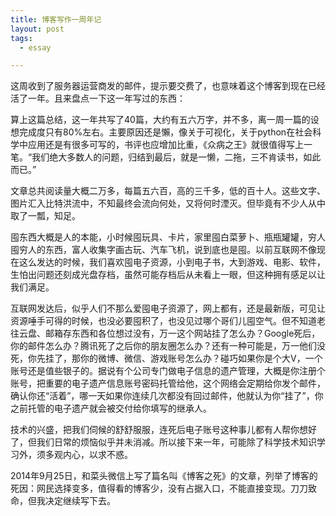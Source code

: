 ```yaml
---
title: 博客写作一周年记
layout: post
tags:
  - essay

---
```



这周收到了服务器运营商发的邮件，提示要交费了，也意味着这个博客到现在已经活了一年。且来盘点一下这一年写过的东西：

算上这篇总结，这一年共写了40篇，大约有五六万字，并不多，离一周一篇的设想完成度只有80%左右。主要原因还是懶，像关于可视化，关于python在社会科学中应用还是有很多可写的，书评也应增加比重，《众病之王》就很值得写上一笔。“我们绝大多数人的问题，归结到最后，就是一懒，二拖，三不肯读书，如此而已。”

文章总共阅读量大概二万多，每篇五六百，高的三千多，低的百十人。这些文字、图片汇入比特洪流中，不知最终会流向何处，又将何时湮灭。但毕竟有不少人从中取了一瓢，知足。

囤东西大概是人的本能，小时候囤玩具、卡片，家里囤白菜萝卜、瓶瓶罐罐，穷人囤穷人的东西，富人收集字画古玩、汽车飞机，说到底也是囤。以前互联网不像现在这么发达的时候，我们喜欢囤电子资源，小到电子书，大到游戏、电影、软件，生怕出问题还刻成光盘存档，虽然可能存档后从未看上一眼，但这种拥有感足以让我们满足。

互联网发达后，似乎人们不那么爱囤电子资源了，网上都有，还是最新版，可见让资源唾手可得的时候，也没必要囤积了，也没见过哪个哥们儿囤空气。但不知道老往云盘、邮箱存东西和各位想过没有，万一这个网站挂了怎么办？Google死后，你的邮件怎么办？腾讯死了之后你的朋友圈怎么办？还有一种可能是，万一他们没死，你先挂了，那你的微博、微信、游戏账号怎么办？碰巧如果你是个大V，一个账号还是值些银子的。据说有个公司专门做电子信息的遗产管理，大概是你注册个账号，把重要的电子遗产信息账号密码托管给他，这个网络会定期给你发个邮件，确认你还“活着”，哪一天如果你连续几次都没有回过邮件，他就认为你“挂了”，你之前托管的电子遗产就会被交付给你填写的继承人。

技术的兴盛，把我们伺候的舒舒服服，连死后电子账号这种事儿都有人帮你想好了，但我们日常的烦恼似乎并未消减。所以接下来一年，可能除了科学技术知识学习外，须多观内心，以求不惑。

2014年9月25日，和菜头微信上写了篇名叫《博客之死》的文章，列举了博客的死因：网民选择变多，值得看的博客少，没有占据入口，不能直接变现。刀刀致命，但我决定继续写下去。